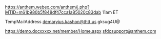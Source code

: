 https://anthem.webex.com/anthem/j.php?MTID=m61b980b5f848df47cca1a85020c83dab 11am ET

TempMailAddress demaryius.kashon@thtt.us gksug4U@

https://demo.docxxxxx.net/member/Home.aspx sfdcsupport@anthem.com

